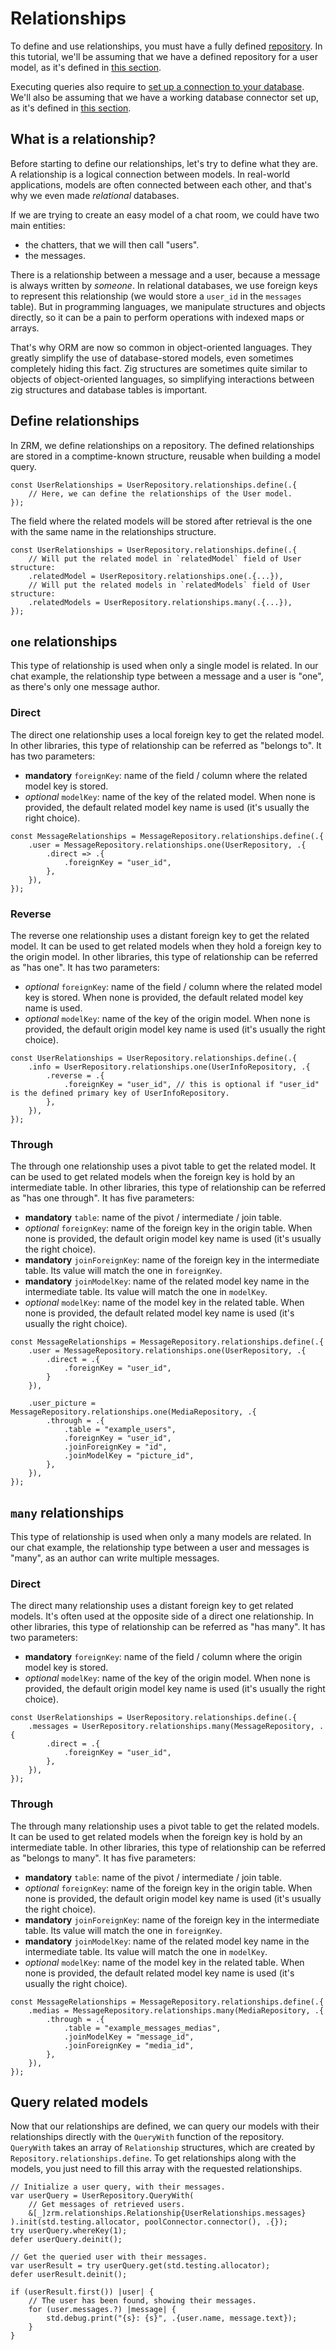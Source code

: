 # Relationships

To define and use relationships, you must have a fully defined [repository](/docs/repositories). In this tutorial, we'll be assuming that we have a defined repository for a user model, as it's defined in [this section](/docs/repositories.html#define-a-repository).

Executing queries also require to [set up a connection to your database](/docs/databases). We'll also be assuming that we have a working database connector set up, as it's defined in [this section](/docs/database#pool-connector).

## What is a relationship?

Before starting to define our relationships, let's try to define what they are. A relationship is a logical connection between models. In real-world applications, models are often connected between each other, and that's why we even made _relational_ databases.

If we are trying to create an easy model of a chat room, we could have two main entities:

- the chatters, that we will then call "users".
- the messages.

There is a relationship between a message and a user, because a message is always written by _someone_. In relational databases, we use foreign keys to represent this relationship (we would store a `user_id` in the `messages` table). But in programming languages, we manipulate structures and objects directly, so it can be a pain to perform operations with indexed maps or arrays.

That's why ORM are now so common in object-oriented languages. They greatly simplify the use of database-stored models, even sometimes completely hiding this fact. Zig structures are sometimes quite similar to objects of object-oriented languages, so simplifying interactions between zig structures and database tables is important.

## Define relationships

In ZRM, we define relationships on a repository. The defined relationships are stored in a comptime-known structure, reusable when building a model query.

```zig
const UserRelationships = UserRepository.relationships.define(.{
	// Here, we can define the relationships of the User model.
});
```

The field where the related models will be stored after retrieval is the one with the same name in the relationships structure.

```zig
const UserRelationships = UserRepository.relationships.define(.{
	// Will put the related model in `relatedModel` field of User structure:
	.relatedModel = UserRepository.relationships.one(.{...}),
	// Will put the related models in `relatedModels` field of User structure:
	.relatedModels = UserRepository.relationships.many(.{...}),
});
```

## `one` relationships

This type of relationship is used when only a single model is related. In our chat example, the relationship type between a message and a user is "one", as there's only one message author.

### Direct

The direct one relationship uses a local foreign key to get the related model. In other libraries, this type of relationship can be referred as "belongs to". It has two parameters:

- **mandatory** `foreignKey`: name of the field / column where the related model key is stored.
- _optional_ `modelKey`: name of the key of the related model. When none is provided, the default related model key name is used (it's usually the right choice).

```zig
const MessageRelationships = MessageRepository.relationships.define(.{
	.user = MessageRepository.relationships.one(UserRepository, .{
		.direct => .{
			.foreignKey = "user_id",
		},
	}),
});
```

### Reverse

The reverse one relationship uses a distant foreign key to get the related model. It can be used to get related models when they hold a foreign key to the origin model. In other libraries, this type of relationship can be referred as "has one". It has two parameters:

- _optional_ `foreignKey`: name of the field / column where the related model key is stored. When none is provided, the default related model key name is used.
- _optional_ `modelKey`: name of the key of the origin model. When none is provided, the default origin model key name is used (it's usually the right choice).

```zig
const UserRelationships = UserRepository.relationships.define(.{
	.info = UserRepository.relationships.one(UserInfoRepository, .{
		.reverse = .{
			.foreignKey = "user_id", // this is optional if "user_id" is the defined primary key of UserInfoRepository.
		},
	}),
});
```

### Through

The through one relationship uses a pivot table to get the related model. It can be used to get related models when the foreign key is hold by an intermediate table. In other libraries, this type of relationship can be referred as "has one through". It has five parameters:

- **mandatory** `table`: name of the pivot / intermediate / join table.
- _optional_ `foreignKey`: name of the foreign key in the origin table. When none is provided, the default origin model key name is used (it's usually the right choice).
- **mandatory** `joinForeignKey`: name of the foreign key in the intermediate table. Its value will match the one in `foreignKey`.
- **mandatory** `joinModelKey`: name of the related model key name in the intermediate table. Its value will match the one in `modelKey`.
- _optional_ `modelKey`: name of the model key in the related table. When none is provided, the default related model key name is used (it's usually the right choice).

```zig
const MessageRelationships = MessageRepository.relationships.define(.{
	.user = MessageRepository.relationships.one(UserRepository, .{
		.direct = .{
			.foreignKey = "user_id",
		}
	}),

	.user_picture = MessageRepository.relationships.one(MediaRepository, .{
		.through = .{
			.table = "example_users",
			.foreignKey = "user_id",
			.joinForeignKey = "id",
			.joinModelKey = "picture_id",
		},
	}),
});
```

## `many` relationships

This type of relationship is used when only a many models are related. In our chat example, the relationship type between a user and messages is "many", as an author can write multiple messages.

### Direct

The direct many relationship uses a distant foreign key to get related models. It's often used at the opposite side of a direct one relationship. In other libraries, this type of relationship can be referred as "has many". It has two parameters:

- **mandatory** `foreignKey`: name of the field / column where the origin model key is stored.
- _optional_ `modelKey`: name of the key of the origin model. When none is provided, the default origin model key name is used (it's usually the right choice).

```zig
const UserRelationships = UserRepository.relationships.define(.{
	.messages = UserRepository.relationships.many(MessageRepository, .{
		.direct = .{
			.foreignKey = "user_id",
		},
	}),
});
```

### Through

The through many relationship uses a pivot table to get the related models. It can be used to get related models when the foreign key is hold by an intermediate table. In other libraries, this type of relationship can be referred as "belongs to many". It has five parameters:

- **mandatory** `table`: name of the pivot / intermediate / join table.
- _optional_ `foreignKey`: name of the foreign key in the origin table. When none is provided, the default origin model key name is used (it's usually the right choice).
- **mandatory** `joinForeignKey`: name of the foreign key in the intermediate table. Its value will match the one in `foreignKey`.
- **mandatory** `joinModelKey`: name of the related model key name in the intermediate table. Its value will match the one in `modelKey`.
- _optional_ `modelKey`: name of the model key in the related table. When none is provided, the default related model key name is used (it's usually the right choice).

```zig
const MessageRelationships = MessageRepository.relationships.define(.{
	.medias = MessageRepository.relationships.many(MediaRepository, .{
		.through = .{
			.table = "example_messages_medias",
			.joinModelKey = "message_id",
			.joinForeignKey = "media_id",
		},
	}),
});
```

## Query related models

Now that our relationships are defined, we can query our models with their relationships directly with the `QueryWith` function of the repository. `QueryWith` takes an array of `Relationship` structures, which are created by `Repository.relationships.define`. To get relationships along with the models, you just need to fill this array with the requested relationships.

```zig
// Initialize a user query, with their messages.
var userQuery = UserRepository.QueryWith(
	// Get messages of retrieved users.
	&[_]zrm.relationships.Relationship{UserRelationships.messages}
).init(std.testing.allocator, poolConnector.connector(), .{});
try userQuery.whereKey(1);
defer userQuery.deinit();

// Get the queried user with their messages.
var userResult = try userQuery.get(std.testing.allocator);
defer userResult.deinit();

if (userResult.first()) |user| {
	// The user has been found, showing their messages.
	for (user.messages.?) |message| {
		std.debug.print("{s}: {s}", .{user.name, message.text});
	}
}
```
